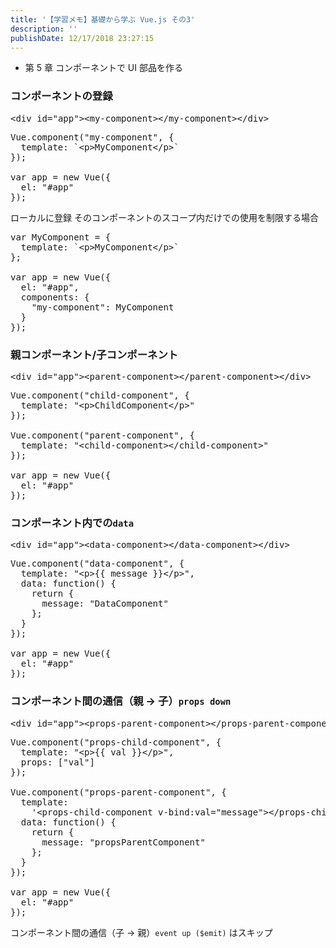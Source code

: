 ```yaml
---
title: '【学習メモ】基礎から学ぶ Vue.js その3'
description: ''
publishDate: 12/17/2018 23:27:15
---
```

<ul>
<li>第 5 章 コンポーネントで UI 部品を作る</li>
</ul>


<h3>コンポーネントの登録</h3>

<pre class="code lang-html" data-lang="html" data-unlink><span class="synIdentifier">&lt;</span><span class="synStatement">div</span><span class="synIdentifier"> </span><span class="synType">id</span><span class="synIdentifier">=</span><span class="synConstant">&quot;app&quot;</span><span class="synIdentifier">&gt;&lt;</span>my-component<span class="synIdentifier">&gt;&lt;/</span>my-component<span class="synIdentifier">&gt;&lt;/</span><span class="synStatement">div</span><span class="synIdentifier">&gt;</span>
</pre>




<pre class="code lang-javascript" data-lang="javascript" data-unlink>Vue.component(<span class="synConstant">&quot;my-component&quot;</span>, <span class="synIdentifier">{</span>
  template: `&lt;p&gt;MyComponent&lt;/p&gt;`
<span class="synIdentifier">}</span>);

<span class="synIdentifier">var</span> app = <span class="synStatement">new</span> Vue(<span class="synIdentifier">{</span>
  el: <span class="synConstant">&quot;#app&quot;</span>
<span class="synIdentifier">}</span>);
</pre>


<p>ローカルに登録 そのコンポーネントのスコープ内だけでの使用を制限する場合</p>

<pre class="code lang-javascript" data-lang="javascript" data-unlink><span class="synIdentifier">var</span> MyComponent = <span class="synIdentifier">{</span>
  template: `&lt;p&gt;MyComponent&lt;/p&gt;`
<span class="synIdentifier">}</span>;

<span class="synIdentifier">var</span> app = <span class="synStatement">new</span> Vue(<span class="synIdentifier">{</span>
  el: <span class="synConstant">&quot;#app&quot;</span>,
  components: <span class="synIdentifier">{</span>
    <span class="synConstant">&quot;my-component&quot;</span>: MyComponent
  <span class="synIdentifier">}</span>
<span class="synIdentifier">}</span>);
</pre>


<h3>親コンポーネント/子コンポーネント</h3>

<pre class="code lang-html" data-lang="html" data-unlink><span class="synIdentifier">&lt;</span><span class="synStatement">div</span><span class="synIdentifier"> </span><span class="synType">id</span><span class="synIdentifier">=</span><span class="synConstant">&quot;app&quot;</span><span class="synIdentifier">&gt;&lt;</span>parent-component<span class="synIdentifier">&gt;&lt;/</span>parent-component<span class="synIdentifier">&gt;&lt;/</span><span class="synStatement">div</span><span class="synIdentifier">&gt;</span>
</pre>




<pre class="code lang-javascript" data-lang="javascript" data-unlink>Vue.component(<span class="synConstant">&quot;child-component&quot;</span>, <span class="synIdentifier">{</span>
  template: <span class="synConstant">&quot;&lt;p&gt;ChildComponent&lt;/p&gt;&quot;</span>
<span class="synIdentifier">}</span>);

Vue.component(<span class="synConstant">&quot;parent-component&quot;</span>, <span class="synIdentifier">{</span>
  template: <span class="synConstant">&quot;&lt;child-component&gt;&lt;/child-component&gt;&quot;</span>
<span class="synIdentifier">}</span>);

<span class="synIdentifier">var</span> app = <span class="synStatement">new</span> Vue(<span class="synIdentifier">{</span>
  el: <span class="synConstant">&quot;#app&quot;</span>
<span class="synIdentifier">}</span>);
</pre>


<h3>コンポーネント内での<code>data</code></h3>

<pre class="code lang-html" data-lang="html" data-unlink><span class="synIdentifier">&lt;</span><span class="synStatement">div</span><span class="synIdentifier"> </span><span class="synType">id</span><span class="synIdentifier">=</span><span class="synConstant">&quot;app&quot;</span><span class="synIdentifier">&gt;&lt;</span>data-component<span class="synIdentifier">&gt;&lt;/</span>data-component<span class="synIdentifier">&gt;&lt;/</span><span class="synStatement">div</span><span class="synIdentifier">&gt;</span>
</pre>




<pre class="code lang-javascript" data-lang="javascript" data-unlink>Vue.component(<span class="synConstant">&quot;data-component&quot;</span>, <span class="synIdentifier">{</span>
  template: <span class="synConstant">&quot;&lt;p&gt;{{ message }}&lt;/p&gt;&quot;</span>,
  data: <span class="synIdentifier">function</span>() <span class="synIdentifier">{</span>
    <span class="synStatement">return</span> <span class="synIdentifier">{</span>
      message: <span class="synConstant">&quot;DataComponent&quot;</span>
    <span class="synIdentifier">}</span>;
  <span class="synIdentifier">}</span>
<span class="synIdentifier">}</span>);

<span class="synIdentifier">var</span> app = <span class="synStatement">new</span> Vue(<span class="synIdentifier">{</span>
  el: <span class="synConstant">&quot;#app&quot;</span>
<span class="synIdentifier">}</span>);
</pre>


<h3>コンポーネント間の通信（親 → 子）<code>props down</code></h3>

<pre class="code lang-html" data-lang="html" data-unlink><span class="synIdentifier">&lt;</span><span class="synStatement">div</span><span class="synIdentifier"> </span><span class="synType">id</span><span class="synIdentifier">=</span><span class="synConstant">&quot;app&quot;</span><span class="synIdentifier">&gt;&lt;</span>props-parent-component<span class="synIdentifier">&gt;&lt;/</span>props-parent-component<span class="synIdentifier">&gt;&lt;/</span><span class="synStatement">div</span><span class="synIdentifier">&gt;</span>
</pre>




<pre class="code lang-javascript" data-lang="javascript" data-unlink>Vue.component(<span class="synConstant">&quot;props-child-component&quot;</span>, <span class="synIdentifier">{</span>
  template: <span class="synConstant">&quot;&lt;p&gt;{{ val }}&lt;/p&gt;&quot;</span>,
  props: <span class="synIdentifier">[</span><span class="synConstant">&quot;val&quot;</span><span class="synIdentifier">]</span>
<span class="synIdentifier">}</span>);

Vue.component(<span class="synConstant">&quot;props-parent-component&quot;</span>, <span class="synIdentifier">{</span>
  template:
    <span class="synConstant">'&lt;props-child-component v-bind:val=&quot;message&quot;&gt;&lt;/props-child-component&gt;'</span>,
  data: <span class="synIdentifier">function</span>() <span class="synIdentifier">{</span>
    <span class="synStatement">return</span> <span class="synIdentifier">{</span>
      message: <span class="synConstant">&quot;propsParentComponent&quot;</span>
    <span class="synIdentifier">}</span>;
  <span class="synIdentifier">}</span>
<span class="synIdentifier">}</span>);

<span class="synIdentifier">var</span> app = <span class="synStatement">new</span> Vue(<span class="synIdentifier">{</span>
  el: <span class="synConstant">&quot;#app&quot;</span>
<span class="synIdentifier">}</span>);
</pre>


<p>コンポーネント間の通信（子 → 親）<code>event up ($emit)</code> はスキップ</p>
